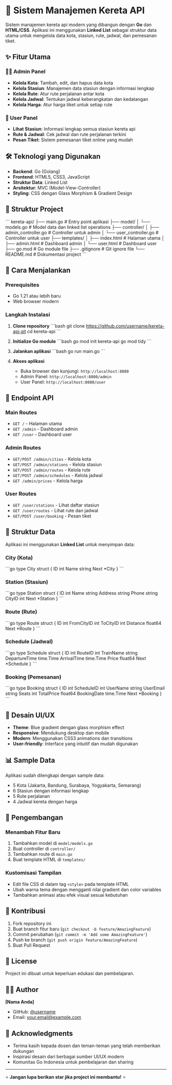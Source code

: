 # 🚄 Sistem Manajemen Kereta API

Sistem manajemen kereta api modern yang dibangun dengan **Go** dan **HTML/CSS**. Aplikasi ini menggunakan **Linked List** sebagai struktur data utama untuk mengelola data kota, stasiun, rute, jadwal, dan pemesanan tiket.

## ✨ Fitur Utama

### 👨‍💼 Admin Panel
- **Kelola Kota**: Tambah, edit, dan hapus data kota
- **Kelola Stasiun**: Manajemen data stasiun dengan informasi lengkap
- **Kelola Rute**: Atur rute perjalanan antar kota
- **Kelola Jadwal**: Tentukan jadwal keberangkatan dan kedatangan
- **Kelola Harga**: Atur harga tiket untuk setiap rute

### 👤 User Panel
- **Lihat Stasiun**: Informasi lengkap semua stasiun kereta api
- **Rute & Jadwal**: Cek jadwal dan rute perjalanan terkini
- **Pesan Tiket**: Sistem pemesanan tiket online yang mudah

## 🛠️ Teknologi yang Digunakan

- **Backend**: Go (Golang)
- **Frontend**: HTML5, CSS3, JavaScript
- **Struktur Data**: Linked List
- **Arsitektur**: MVC (Model-View-Controller)
- **Styling**: CSS dengan Glass Morphism & Gradient Design

## 📁 Struktur Project

\`\`\`
kereta-api/
├── main.go                 # Entry point aplikasi
├── model/
│   └── models.go          # Model data dan linked list operations
├── controller/
│   ├── admin_controller.go # Controller untuk admin
│   └── user_controller.go  # Controller untuk user
├── templates/
│   ├── index.html         # Halaman utama
│   ├── admin.html         # Dashboard admin
│   └── user.html          # Dashboard user
├── go.mod                 # Go module file
├── .gitignore            # Git ignore file
└── README.md             # Dokumentasi project
\`\`\`

## 🚀 Cara Menjalankan

### Prerequisites
- Go 1.21 atau lebih baru
- Web browser modern

### Langkah Instalasi

1. **Clone repository**
   \`\`\`bash
   git clone https://github.com/username/kereta-api.git
   cd kereta-api
   \`\`\`

2. **Initialize Go module**
   \`\`\`bash
   go mod init kereta-api
   go mod tidy
   \`\`\`

3. **Jalankan aplikasi**
   \`\`\`bash
   go run main.go
   \`\`\`

4. **Akses aplikasi**
   - Buka browser dan kunjungi: `http://localhost:8080`
   - Admin Panel: `http://localhost:8080/admin`
   - User Panel: `http://localhost:8080/user`

## 🎯 Endpoint API

### Main Routes
- `GET /` - Halaman utama
- `GET /admin` - Dashboard admin
- `GET /user` - Dashboard user

### Admin Routes
- `GET/POST /admin/cities` - Kelola kota
- `GET/POST /admin/stations` - Kelola stasiun
- `GET/POST /admin/routes` - Kelola rute
- `GET/POST /admin/schedules` - Kelola jadwal
- `GET /admin/prices` - Kelola harga

### User Routes
- `GET /user/stations` - Lihat daftar stasiun
- `GET /user/routes` - Lihat rute dan jadwal
- `GET/POST /user/booking` - Pesan tiket

## 💾 Struktur Data

Aplikasi ini menggunakan **Linked List** untuk menyimpan data:

### City (Kota)
\`\`\`go
type City struct {
    ID   int
    Name string
    Next *City
}
\`\`\`

### Station (Stasiun)
\`\`\`go
type Station struct {
    ID      int
    Name    string
    Address string
    Phone   string
    CityID  int
    Next    *Station
}
\`\`\`

### Route (Rute)
\`\`\`go
type Route struct {
    ID         int
    FromCityID int
    ToCityID   int
    Distance   float64
    Next       *Route
}
\`\`\`

### Schedule (Jadwal)
\`\`\`go
type Schedule struct {
    ID            int
    RouteID       int
    TrainName     string
    DepartureTime time.Time
    ArrivalTime   time.Time
    Price         float64
    Next          *Schedule
}
\`\`\`

### Booking (Pemesanan)
\`\`\`go
type Booking struct {
    ID          int
    ScheduleID  int
    UserName    string
    UserEmail   string
    Seats       int
    TotalPrice  float64
    BookingDate time.Time
    Next        *Booking
}
\`\`\`

## 🎨 Desain UI/UX

- **Theme**: Blue gradient dengan glass morphism effect
- **Responsive**: Mendukung desktop dan mobile
- **Modern**: Menggunakan CSS3 animations dan transitions
- **User-friendly**: Interface yang intuitif dan mudah digunakan

## 📊 Sample Data

Aplikasi sudah dilengkapi dengan sample data:
- 5 Kota (Jakarta, Bandung, Surabaya, Yogyakarta, Semarang)
- 6 Stasiun dengan informasi lengkap
- 5 Rute perjalanan
- 4 Jadwal kereta dengan harga

## 🔧 Pengembangan

### Menambah Fitur Baru
1. Tambahkan model di `model/models.go`
2. Buat controller di `controller/`
3. Tambahkan route di `main.go`
4. Buat template HTML di `templates/`

### Kustomisasi Tampilan
- Edit file CSS di dalam tag `<style>` pada template HTML
- Ubah warna tema dengan mengganti nilai gradient dan color variables
- Tambahkan animasi atau efek visual sesuai kebutuhan

## 🤝 Kontribusi

1. Fork repository ini
2. Buat branch fitur baru (`git checkout -b feature/AmazingFeature`)
3. Commit perubahan (`git commit -m 'Add some AmazingFeature'`)
4. Push ke branch (`git push origin feature/AmazingFeature`)
5. Buat Pull Request

## 📝 License

Project ini dibuat untuk keperluan edukasi dan pembelajaran.

## 👨‍💻 Author

**[Nama Anda]**
- GitHub: [@username](https://github.com/username)
- Email: your.email@example.com

## 🙏 Acknowledgments

- Terima kasih kepada dosen dan teman-teman yang telah memberikan dukungan
- Inspirasi desain dari berbagai sumber UI/UX modern
- Komunitas Go Indonesia untuk pembelajaran dan sharing

---

⭐ **Jangan lupa berikan star jika project ini membantu!** ⭐
